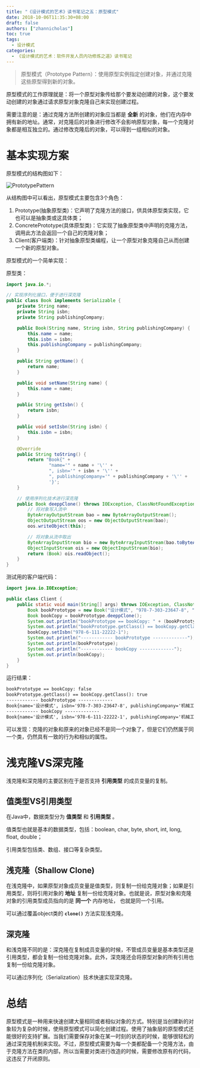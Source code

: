 ```yaml
---
title: "《设计模式的艺术》读书笔记之五：原型模式"
date: 2018-10-06T11:35:30+08:00
draft: false
authors: ["zhannicholas"]
toc: true
tags:
  - 设计模式
categories:
  - 《设计模式的艺术：软件开发人员内功修炼之道》读书笔记
---
```

> 原型模式（Prototype Pattern）：使用原型实例指定创建对象，并通过克隆这些原型得到新的对象。

原型模式的工作原理就是：将一个原型对象传给那个要发动创建的对象，这个要发动创建的对象通过请求原型对象克隆自己来实现创建过程。

需要注意的是：通过克隆方法所创建的对象应当都是 **全新** 的对象，他们在内存中拥有新的地址。通常，对克隆后的对象进行修改不会影响原型对象，每一个克隆对象都是相互独立的。通过修改克隆后的对象，可以得到一组相似的对象。

# 基本实现方案

原型模式的结构图如下：

![PrototypePattern](/images/design-patterns/PrototypePattern.jpg "原型模式结构图")

从结构图中可以看出，原型模式主要包含3个角色：

1. Prototype(抽象原型类)：它声明了克隆方法的接口，供具体原型类实现，它也可以是抽象类或这具体类；
2. ConcretePrototype(具体原型类)：它实现了抽象原型类中声明的克隆方法，调用此方法会返回一个自己的克隆对象；
3. Client(客户端类)：针对抽象原型类编程，让一个原型对象克隆自己从而创建一个新的原型对象。

原型模式的一个简单实现：

原型类：
```Java
import java.io.*;

// 实现序列化接口，便于进行深克隆
public class Book implements Serializable {
    private String name;
    private String isbn;
    private String publishingCompany;

    public Book(String name, String isbn, String publishingCompany) {
        this.name = name;
        this.isbn = isbn;
        this.publishingCompany = publishingCompany;
    }

    public String getName() {
        return name;
    }

    public void setName(String name) {
        this.name = name;
    }

    public String getIsbn() {
        return isbn;
    }

    public void setIsbn(String isbn) {
        this.isbn = isbn;
    }

    @Override
    public String toString() {
        return "Book{" +
                "name='" + name + '\'' +
                ", isbn='" + isbn + '\'' +
                ", publishingCompany='" + publishingCompany + '\'' +
                '}';
    }

    // 使用序列化技术进行深克隆
    public Book deeppClone() throws IOException, ClassNotFoundException{
        // 将对象写入流中
        ByteArrayOutputStream bao = new ByteArrayOutputStream();
        ObjectOutputStream oos = new ObjectOutputStream(bao);
        oos.writeObject(this);

        // 将对象从流中取出
        ByteArrayInputStream bio = new ByteArrayInputStream(bao.toByteArray());
        ObjectInputStream ois = new ObjectInputStream(bio);
        return (Book) ois.readObject();
    }
}
```

测试用的客户端代码：

```Java
import java.io.IOException;

public class Client {
    public static void main(String[] args) throws IOException, ClassNotFoundException {
        Book bookPrototype = new Book("设计模式", "978-7-303-23647-8", "机械工业出版社");
        Book bookCopy = bookPrototype.deeppClone();
        System.out.println("bookPrototype == bookCopy: " + (bookPrototype == bookCopy));
        System.out.println("bookPrototype.getClass() == bookCopy.getClass(): " + (bookPrototype.getClass() == bookCopy.getClass()));
        bookCopy.setIsbn("978-6-111-22222-1");
        System.out.println("------------ bookPrototype -------------");
        System.out.println(bookPrototype);
        System.out.println("------------ bookCopy -------------");
        System.out.println(bookCopy);
    }
}
```

运行结果：

```txt
bookPrototype == bookCopy: false
bookPrototype.getClass() == bookCopy.getClass(): true
------------ bookPrototype -------------
Book{name='设计模式', isbn='978-7-303-23647-8', publishingCompany='机械工业出版社'}
------------ bookCopy -------------
Book{name='设计模式', isbn='978-6-111-22222-1', publishingCompany='机械工业出版社'}
```


可以发现：克隆的对象和原来的对象已经不是同一个对象了，但是它们仍然属于同一个类，仍然具有一致的行为和相似的属性。

# 浅克隆VS深克隆

浅克隆和深克隆的主要区别在于是否支持 **引用类型** 的成员变量的复制。

## 值类型VS引用类型

在Java中，数据类型分为 **值类型** 和 **引用类型** 。

值类型也就是基本的数据类型，包括：boolean, char, byte, short, int, long, float, double；

引用类型包括类、数组、接口等复杂类型。

## 浅克隆（Shallow Clone)

在浅克隆中，如果原型对象成员变量是值类型，则复制一份给克隆对象；如果是引用类型，则将引用对象的 **地址** 复制一份给克隆对象。也就是说，原型对象和克隆对象的引用类型成员指向的是 **同一个** 内存地址， 也就是同一个引用。

可以通过覆盖object类的 **`clone()`** 方法实现浅克隆。

## 深克隆

和浅克隆不同的是：深克隆在复制成员变量的时候，不管成员变量是基本类型还是引用类型，都会复制一份给克隆对象。此外，深克隆还会将原型对象的所有引用也复制一份给克隆对象。

可以通过序列化（Serialization）技术快速实现深克隆。

# 总结

原型模式是一种用来快速创建大量相同或者相似对象的方式。特别是当创建新的对象较为复杂的时候，使用原型模式可以简化创建过程。使用了抽象层的原型模式还能很好的支持扩展。当我们需要保存对象在某一时刻的状态的时候，能够很轻松的通过深克隆机制来实现。不过，原型模式需要为每一个类都配备一个克隆方法，由于克隆方法在类的内部，所以当需要对类进行改造的时候，需要修改原有的代码，这违反了开闭原则。

